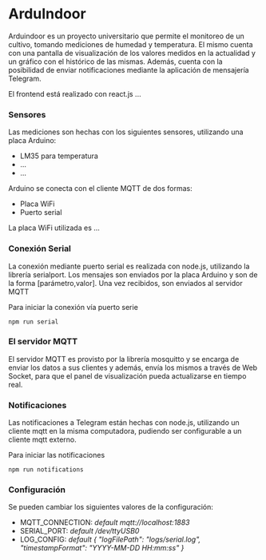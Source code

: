 # ArduIndoor
Arduindoor es un proyecto universitario que permite el monitoreo de un cultivo, tomando mediciones de humedad y temperatura.
El mismo cuenta con una pantalla de visualización de los valores medidos en la actualidad y un gráfico con el histórico de las mismas.
Además, cuenta con la posibilidad de enviar notificaciones mediante la aplicación de mensajería Telegram.


El frontend está realizado con react.js ...

### Sensores
Las mediciones son hechas con los siguientes sensores, utilizando una placa Arduino:

- LM35 para temperatura
- ...
- ...

Arduino se conecta con el cliente MQTT de dos formas:

- Placa WiFi
- Puerto serial

La placa WiFi utilizada es ...

### Conexión Serial
La conexión mediante puerto serial es realizada con node.js, utilizando la librería serialport. Los mensajes son enviados por la placa Arduino y son de la forma [parámetro,valor]. Una vez recibidos, son enviados al servidor MQTT

Para iniciar la conexión vía puerto serie
```
npm run serial
```

### El servidor MQTT
El servidor MQTT es provisto por la librería mosquitto y se encarga de enviar los datos a sus clientes y además, envía los mismos a través de Web Socket, para que el panel de visualización pueda actualizarse en tiempo real.

### Notificaciones
Las notificaciones a Telegram están hechas con node.js, utilizando un cliente mqtt en la misma computadora, pudiendo ser configurable a un cliente mqtt externo.

Para iniciar las notificaciones
```
npm run notifications
```


### Configuración
Se pueden cambiar los siguientes valores de la configuración:

*  MQTT_CONNECTION: *default mqtt://localhost:1883*
*  SERIAL_PORT: *default /dev/ttyUSB0*
*  LOG_CONFIG: *default {
        "logFilePath": "logs/serial.log",
        "timestampFormat": "YYYY-MM-DD HH:mm:ss"
    }*
